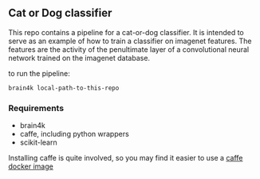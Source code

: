 ## Cat or Dog classifier

This repo contains a pipeline for a cat-or-dog classifier.  It is intended to serve as
an example of how to train a classifier on imagenet features.  The features
are the activity of the penultimate layer of a convolutional neural network trained
on the imagenet database.

to run the pipeline:

```brain4k local-path-to-this-repo```

### Requirements
- brain4k
- caffe, including python wrappers
- scikit-learn

Installing caffe is quite involved, so you may find it easier to use a
[caffe docker image](https://registry.hub.docker.com/u/tleyden5iwx/caffe/)

